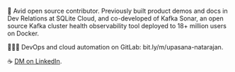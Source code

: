 🌊 Avid open source contributor.
Previously built product demos and docs in Dev Relations at SQLite Cloud, and co-developed of Kafka Sonar, an open source Kafka cluster health observability tool deployed to 18+ million users on Docker.

👩🏽‍💻 DevOps and cloud automation on GitLab: bit.ly/m/upasana-natarajan.

☕ [DM on LinkedIn](https://www.linkedin.com/in/upasana-natarajan/).
